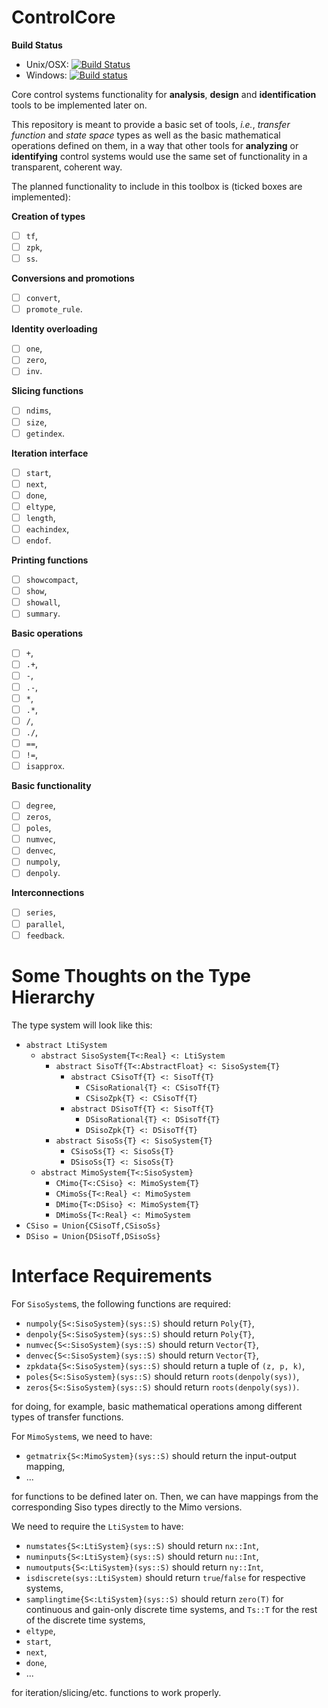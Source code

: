 # ControlCore

**Build Status**

-  Unix/OSX: [![Build Status][travis-ci-img]][travis-ci-link]
-  Windows: [![Build status][appveyor-ci-img]][appveyor-ci-link]

Core control systems functionality for **analysis**, **design** and
**identification** tools to be implemented later on.

This repository is meant to provide a basic set of tools, *i.e.*, *transfer
function* and *state space* types as well as the basic mathematical operations
defined on them, in a way that other tools for **analyzing** or **identifying**
control systems would use the same set of functionality in a transparent,
coherent way.

The planned functionality to include in this toolbox is (ticked boxes are
implemented):

**Creation of types**

- [ ] `tf`,
- [ ] `zpk`,
- [ ] `ss`.

**Conversions and promotions**

- [ ] `convert`,
- [ ] `promote_rule`.

**Identity overloading**

- [ ] `one`,
- [ ] `zero`,
- [ ] `inv`.

**Slicing functions**

- [ ] `ndims`,
- [ ] `size`,
- [ ] `getindex`.

**Iteration interface**

- [ ] `start`,
- [ ] `next`,
- [ ] `done`,
- [ ] `eltype`,
- [ ] `length`,
- [ ] `eachindex`,
- [ ] `endof`.

**Printing functions**

- [ ] `showcompact`,
- [ ] `show`,
- [ ] `showall`,
- [ ] `summary`.

**Basic operations**

- [ ] `+`,
- [ ] `.+`,
- [ ] `-`,
- [ ] `.-`,
- [ ] `*`,
- [ ] `.*`,
- [ ] `/`,
- [ ] `./`,
- [ ] `==`,
- [ ] `!=`,
- [ ] `isapprox`.

**Basic functionality**

- [ ] `degree`,
- [ ] `zeros`,
- [ ] `poles`,
- [ ] `numvec`,
- [ ] `denvec`,
- [ ] `numpoly`,
- [ ] `denpoly`.

**Interconnections**

- [ ] `series`,
- [ ] `parallel`,
- [ ] `feedback`.

# Some Thoughts on the Type Hierarchy

The type system will look like this:

- `abstract LtiSystem`
  - `abstract SisoSystem{T<:Real} <: LtiSystem`
    - `abstract SisoTf{T<:AbstractFloat} <: SisoSystem{T}`
      - `abstract CSisoTf{T} <: SisoTf{T}`
        - `CSisoRational{T} <: CSisoTf{T}`
        - `CSisoZpk{T} <: CSisoTf{T}`
      - `abstract DSisoTf{T} <: SisoTf{T}`
        - `DSisoRational{T} <: DSisoTf{T}`
        - `DSisoZpk{T} <: DSisoTf{T}`
    - `abstract SisoSs{T} <: SisoSystem{T}`
      - `CSisoSs{T} <: SisoSs{T}`
      - `DSisoSs{T} <: SisoSs{T}`
  - `abstract MimoSystem{T<:SisoSystem}`
    - `CMimo{T<:CSiso} <: MimoSystem{T}`
    - `CMimoSs{T<:Real} <: MimoSystem`
    - `DMimo{T<:DSiso} <: MimoSystem{T}`
    - `DMimoSs{T<:Real} <: MimoSystem`
- `CSiso = Union{CSisoTf,CSisoSs}`
- `DSiso = Union{DSisoTf,DSisoSs}`

# Interface Requirements

For `SisoSystem`s, the following functions are required:

- `numpoly{S<:SisoSystem}(sys::S)` should return `Poly{T}`,
- `denpoly{S<:SisoSystem}(sys::S)` should return `Poly{T}`,
- `numvec{S<:SisoSystem}(sys::S)` should return `Vector{T}`,
- `denvec{S<:SisoSystem}(sys::S)` should return `Vector{T}`,
- `zpkdata{S<:SisoSystem}(sys::S)` should return a tuple of `(z, p, k)`,
- `poles{S<:SisoSystem}(sys::S)` should return `roots(denpoly(sys))`,
- `zeros{S<:SisoSystem}(sys::S)` should return `roots(denpoly(sys))`.

for doing, for example, basic mathematical operations among different
types of transfer functions.

For `MimoSystem`s, we need to have:

- `getmatrix{S<:MimoSystem}(sys::S)` should return the input-output mapping,
- ...

for functions to be defined later on. Then, we can have mappings from the
corresponding Siso types directly to the Mimo versions.

We need to require the `LtiSystem` to have:

- `numstates{S<:LtiSystem}(sys::S)` should return `nx::Int`,
- `numinputs{S<:LtiSystem}(sys::S)` should return `nu::Int`,
- `numoutputs{S<:LtiSystem}(sys::S)` should return `ny::Int`,
- `isdiscrete(sys::LtiSystem)` should return `true`/`false` for respective
  systems,
- `samplingtime{S<:LtiSystem}(sys::S)` should return `zero(T)` for continuous
  and gain-only discrete time systems, and `Ts::T` for the rest of the discrete
  time systems,
- `eltype`,
- `start`,
- `next`,
- `done`,
- ...

for iteration/slicing/etc. functions to work properly.

[travis-ci-img]: https://travis-ci.org/KTH-AC/ControlCore.jl.svg?branch=master
[travis-ci-link]: https://travis-ci.org/KTH-AC/ControlCore.jl
[appveyor-ci-img]: https://ci.appveyor.com/api/projects/status/geqrrlwve5ycjh0a/branch/master?svg=true
[appveyor-ci-link]: https://ci.appveyor.com/project/aytekinar/controlcore-jl/branch/master

